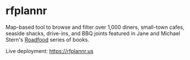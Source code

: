 # rfplannr
Map-based tool to browse and filter over 1,000 diners, small-town cafes, seaside shacks, drive-ins, and BBQ joints featured in Jane and Michael Stern's [Roadfood](https://roadfood.com/about/) series of books.


Live deployment: https://rfplannr.us
